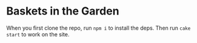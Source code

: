 # Baskets in the Garden

When you first clone the repo, run `npm i` to install the deps. Then run `cake start` to work on the site.
